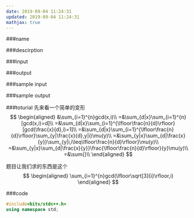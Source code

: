 ```yaml
---
date: 2019-09-04 11:24:31
updated: 2019-09-04 11:24:31
mathjax: true
---
```


###name

###descirption

<!---more-->

###input

###output

###sample input

###sample output

###toturial
先来看一个简单的变形
$$
\begin{aligned}
&\sum_{i=1}^{n}gcd(x,i)\\
=&\sum_{d|x}\sum_{i=1}^{n}[gcd(x,i)=d]\\
=&\sum_{d|x}\sum_{i=1}^{\lfloor\frac{n}{d}\rfloor}[gcd(\frac{x}{d},i)=1]\\
=&\sum_{d|x}\sum_{i=1}^{\lfloor\frac{n}{d}\rfloor}\sum_{y|\frac{x}{d},y|i}\mu(y)\\
=&\sum_{y|x}\sum_{d|\frac{x}{y}}\sum_{y|i,i\leq\lfloor\frac{n}{d}\rfloor}\mu(y)\\
=&\sum_{y|x}\sum_{d|\frac{x}{y}}\frac{\lfloor\frac{n}{d}\rfloor}{y}\mu(y)\\
=&\sum{}\\
\end{aligned}
$$

题目让我们求的东西是这个
$$
\begin{aligned}
\sum_{i=1}^{n}gcd(\lfloor\sqrt[3]{i}\rfloor,i)
\end{aligned}
$$

###code
```cpp
#include<bits/stdc++.h>
using namespace std;
```